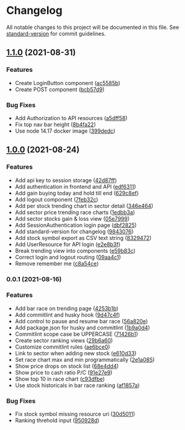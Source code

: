 # Changelog

All notable changes to this project will be documented in this file. See [standard-version](https://github.com/conventional-changelog/standard-version) for commit guidelines.

## [1.1.0](https://github.com/fengxia41103/stock/compare/v1.0.0...v1.1.0) (2021-08-31)


### Features

* Create LoginButton component ([ac5585b](https://github.com/fengxia41103/stock/commit/ac5585b180ef2a4db4557e2693c111a93b2e855f))
* Create POST component ([bcb57d9](https://github.com/fengxia41103/stock/commit/bcb57d9ae25d59b18a97709f5555ae7fa910c955))


### Bug Fixes

* Add Authorization to API resources ([a5dff58](https://github.com/fengxia41103/stock/commit/a5dff580296383e003de90981ca469bcfdb9130b))
* Fix top nav bar height ([8b4fa22](https://github.com/fengxia41103/stock/commit/8b4fa22cd585632380c4ba4f2dfad19ccbea7bb2))
* Use node 14.17 docker image ([399dedc](https://github.com/fengxia41103/stock/commit/399dedcd32818f65291d04fa407877673bd3c5b9))

## [1.0.0](https://github.com/fengxia41103/stock/compare/v0.0.1...v1.0.0) (2021-08-24)


### Features

* Add api key to session storage ([42d87ff](https://github.com/fengxia41103/stock/commit/42d87ff5bdf0dc1a44199c8043b80ee364b37c50))
* Add authentication in frontend and API ([edf6311](https://github.com/fengxia41103/stock/commit/edf63113be6ebff045f9dac1ec64f5f1dfa39dc5))
* Add gain buying today and hold till end ([629c8ef](https://github.com/fengxia41103/stock/commit/629c8ef957dcc6adb98bcfda6f44263bf4a03cd3))
* Add logout component ([7feb32c](https://github.com/fengxia41103/stock/commit/7feb32ce18d341dc22a369397cce14c328aba7db))
* Add per stock trending chart in sector detail ([346e464](https://github.com/fengxia41103/stock/commit/346e46431e87d66bbc0e3c21cb15fe31023f6bcc))
* Add sector price trending race charts ([1edbb3a](https://github.com/fengxia41103/stock/commit/1edbb3a624e2547acd4ac426796a5dc3d96c3eaa))
* Add sector stocks gain & loss view ([05e7999](https://github.com/fengxia41103/stock/commit/05e799991b942e2484561e0daa40a738174aa456))
* Add SessionAuthentication login page ([dbf2825](https://github.com/fengxia41103/stock/commit/dbf28252b8ba2b0b4f85e95132f47a90f8f51cdf))
* Add standard-version for changelog ([9843076](https://github.com/fengxia41103/stock/commit/984307646a62e4286cc83cffd44b7b0f0c95a802))
* Add stock symbol export as CSV text string ([8329472](https://github.com/fengxia41103/stock/commit/8329472ef957bfdb3881ea3f29ef71bd253c26c6))
* Add UserResource for API login ([e2e8b3f](https://github.com/fengxia41103/stock/commit/e2e8b3f9f2eb55b0acdf2cfff4fffa7381f88607))
* Break trending view into components ([e59b83c](https://github.com/fengxia41103/stock/commit/e59b83c1964526c36e34752cbdc22998fadb6242))
* Correct login and logout routing ([09aa4c1](https://github.com/fengxia41103/stock/commit/09aa4c13a168fa1dbe313ec52d2d7eabf70063f7))
* Remove remember me ([c8a54ce](https://github.com/fengxia41103/stock/commit/c8a54ced6279563e94a3797c1c4551d2abb1a822))

### 0.0.1 (2021-08-16)


### Features

* Add bar race on trending page ([4253b1b](https://github.com/fengxia41103/stock/commit/4253b1bd3ca7d7238a819388a11006a7846168fe))
* Add commitlint and husky hook ([9d47c4f](https://github.com/fengxia41103/stock/commit/9d47c4fab2c5e6692f35c562331b0e0832c2fcbd))
* Add control to pause and resume bar race ([56a820e](https://github.com/fengxia41103/stock/commit/56a820e2b91413809104124f1ac9a7062ca19f05))
* Add package.json for husky and commitlint ([1b9a0d4](https://github.com/fengxia41103/stock/commit/1b9a0d4f0e2b75a6c8b08023f0fcba5bdd2022ee))
* Commitlint scope case be UPPERCASE ([71426b1](https://github.com/fengxia41103/stock/commit/71426b1d2dd6b8fc5118a50b03ca74e0e3b3ab63))
* Create sector ranking views ([29b6a60](https://github.com/fengxia41103/stock/commit/29b6a602af8b23581c3ca4a782c2963bcb9590e2))
* Customize commitlint rules ([ae6bce0](https://github.com/fengxia41103/stock/commit/ae6bce0e8eee8f08c9876212ec7000b5c690ce71))
* Link to sector when adding new stock ([e610d33](https://github.com/fengxia41103/stock/commit/e610d33068fd5a7e759ff9a8cd11f48872858155))
* Set race chart max and min programmatically ([2e1a085](https://github.com/fengxia41103/stock/commit/2e1a0857262872bcc5f1a247e9622314c1ea8964))
* Show price drops on stock list ([68e4dd4](https://github.com/fengxia41103/stock/commit/68e4dd4a0da7ecd66f3f40ec2f047c4d9d4bec8b))
* Show price to cash ratio P/C ([91e27e9](https://github.com/fengxia41103/stock/commit/91e27e97f31f8fb35d692f95996004909128c4a8))
* Show top 10 in race chart ([c93dfbe](https://github.com/fengxia41103/stock/commit/c93dfbec239466cd7b23d7326a53c9f6c0326955))
* Use stock historicals in bar race ranking ([af1857a](https://github.com/fengxia41103/stock/commit/af1857ae70b53cc5d059bf58eb4e0856049d398c))


### Bug Fixes

* Fix stock symbol missing resource uri ([30d5011](https://github.com/fengxia41103/stock/commit/30d5011bdc0cb9d83f2fa72e135f63a6d4efe9c9))
* Ranking threhold input ([950928d](https://github.com/fengxia41103/stock/commit/950928d8d2812fcffd8297bd74fc97d9b221193d))
